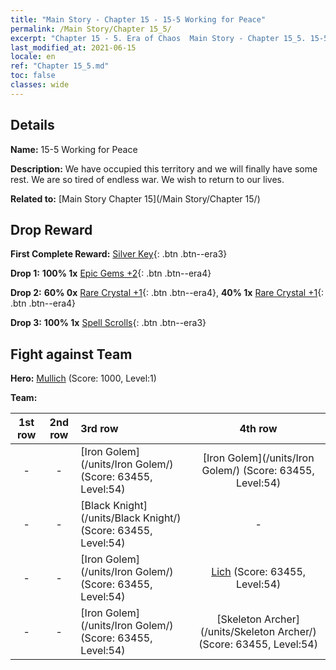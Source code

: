 ```yaml
---
title: "Main Story - Chapter 15 - 15-5 Working for Peace"
permalink: /Main Story/Chapter 15_5/
excerpt: "Chapter 15 - 5. Era of Chaos  Main Story - Chapter 15_5. 15-5 Working for Peace"
last_modified_at: 2021-06-15
locale: en
ref: "Chapter 15_5.md"
toc: false
classes: wide
---
```


## Details

 **Name:** 15-5 Working for Peace

 **Description:** We have occupied this territory and we will finally have some rest. We are so tired of endless war. We wish to return to our lives.

 **Related to:** [Main Story Chapter 15](/Main Story/Chapter 15/)

## Drop Reward

 **First Complete Reward:** [Silver Key](/Items/con_693/){: .btn .btn--era3}

 **Drop 1:** **100% 1x** [Epic Gems +2](/Items/mat_51/){: .btn .btn--era4}

 **Drop 2:** **60% 0x** [Rare Crystal +1](/Items/mat_45/){: .btn .btn--era4}, **40% 1x** [Rare Crystal +1](/Items/mat_45/){: .btn .btn--era4}

 **Drop 3:** **100% 1x** [Spell Scrolls](/Items/con_694/){: .btn .btn--era3}


## Fight against Team
 **Hero:** [Mullich](/heroes/Mullich/) (Score: 1000, Level:1)

 **Team:**


  | 1st row | 2nd row | 3rd row | 4th row |
  |:----:|:----:|:----|:----:|
  | - | - | [Iron Golem](/units/Iron Golem/) (Score: 63455, Level:54)  | [Iron Golem](/units/Iron Golem/) (Score: 63455, Level:54)  |
  | - | - | [Black Knight](/units/Black Knight/) (Score: 63455, Level:54)  | - |
  | - | - | [Iron Golem](/units/Iron Golem/) (Score: 63455, Level:54)  | [Lich](/units/Lich/) (Score: 63455, Level:54)  |
  | - | - | [Iron Golem](/units/Iron Golem/) (Score: 63455, Level:54)  | [Skeleton Archer](/units/Skeleton Archer/) (Score: 63455, Level:54)  |


